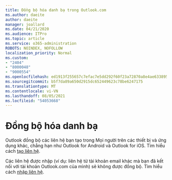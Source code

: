 ```yaml
---
title: Đồng bộ hóa danh bạ trong Outlook.com
ms.author: daeite
author: daeite
manager: joallard
ms.date: 04/21/2020
ms.audience: ITPro
ms.topic: article
ms.service: o365-administration
ROBOTS: NOINDEX, NOFOLLOW
localization_priority: Normal
ms.custom:
- "2404"
- "8000048"
- "9000554"
ms.openlocfilehash: ed1913f255657c7efac7e5dd292f60f23a72870a8e4ae6338952e790416dd993
ms.sourcegitcommit: b5f7da89a650d2915dc652449623c78be6247175
ms.translationtype: MT
ms.contentlocale: vi-VN
ms.lasthandoff: 08/05/2021
ms.locfileid: "54053668"
---
```

# <a name="sync-contacts"></a>Đồng bộ hóa danh bạ

Outlook đồng bộ các liên [](https://outlook.live.com/people/) hệ bạn tạo trong Mọi người trên các thiết bị và ứng dụng khác, chẳng hạn như Outlook for Android và Outlook for iOS. Tìm hiểu cách [tạo liên hệ](https://support.office.com/article/5b909158-036e-4820-92f7-2a27f57b9f01).

Các liên hệ được nhập (ví dụ: liên hệ từ tài khoản email khác mà bạn đã kết nối với tài khoản Outlook.com của mình) sẽ không được đồng bộ. Tìm hiểu cách [nhập liên hệ](https://support.office.com/article/285a3b55-8d93-4ac8-93df-43fffd13b2f1).